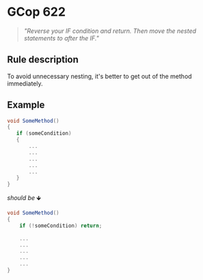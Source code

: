 ﻿# GCop 622

> *"Reverse your IF condition and return. Then move the nested statements to after the IF."*

## Rule description

To avoid unnecessary nesting, it's better to get out of the method immediately.

## Example

```csharp
void SomeMethod()
{
   if (someCondition)
   {
       ...
       ...
       ...
       ...
       ...
   }
}
```

*should be* 🡻

```csharp
void SomeMethod()
{
    if (!someCondition) return;
   
    ...
    ...
    ...
    ...
    ...   
}
```